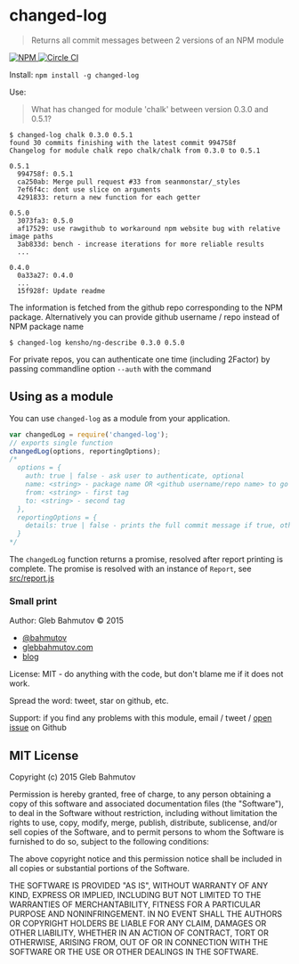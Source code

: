 # changed-log

> Returns all commit messages between 2 versions of an NPM module

[![NPM][npm-icon] ][npm-url]
[![Circle CI][circle-ci-icon] ][circle-ci-url]

Install: `npm install -g changed-log`

Use:

> What has changed for module 'chalk' between version 0.3.0 and 0.5.1?

    $ changed-log chalk 0.3.0 0.5.1
    found 30 commits finishing with the latest commit 994758f
    Changelog for module chalk repo chalk/chalk from 0.3.0 to 0.5.1

    0.5.1
      994758f: 0.5.1
      ca250ab: Merge pull request #33 from seanmonstar/_styles
      7ef6f4c: dont use slice on arguments
      4291833: return a new function for each getter

    0.5.0
      3073fa3: 0.5.0
      af17529: use rawgithub to workaround npm website bug with relative image paths
      3ab833d: bench - increase iterations for more reliable results
      ...

    0.4.0
      0a33a27: 0.4.0
      ...
      15f928f: Update readme

The information is fetched from the github repo corresponding to the NPM package.
Alternatively you can provide github username / repo instead of NPM package name

    $ changed-log kensho/ng-describe 0.3.0 0.5.0

For private repos, you can authenticate one time (including 2Factor) by passing commandline
option `--auth` with the command

## Using as a module

You can use `changed-log` as a module from your application.

```js
var changedLog = require('changed-log');
// exports single function
changedLog(options, reportingOptions);
/*
  options = {
    auth: true | false - ask user to authenticate, optional 
    name: <string> - package name OR <github username/repo name> to go directly to Github
    from: <string> - first tag
    to: <string> - second tag
  },
  reportingOptions = {
    details: true | false - prints the full commit message if true, otherwise just first line
  }
*/
```

The `changedLog` function returns a promise, resolved after report printing is complete.
The promise is resolved with an instance of `Report`, see [src/report.js](src/report.js)

### Small print

Author: Gleb Bahmutov &copy; 2015

* [@bahmutov](https://twitter.com/bahmutov)
* [glebbahmutov.com](http://glebbahmutov.com)
* [blog](http://glebbahmutov.com/blog/)

License: MIT - do anything with the code, but don't blame me if it does not work.

Spread the word: tweet, star on github, etc.

Support: if you find any problems with this module, email / tweet /
[open issue](https://github.com/bahmutov/changed-log/issues) on Github

## MIT License

Copyright (c) 2015 Gleb Bahmutov

Permission is hereby granted, free of charge, to any person
obtaining a copy of this software and associated documentation
files (the "Software"), to deal in the Software without
restriction, including without limitation the rights to use,
copy, modify, merge, publish, distribute, sublicense, and/or sell
copies of the Software, and to permit persons to whom the
Software is furnished to do so, subject to the following
conditions:

The above copyright notice and this permission notice shall be
included in all copies or substantial portions of the Software.

THE SOFTWARE IS PROVIDED "AS IS", WITHOUT WARRANTY OF ANY KIND,
EXPRESS OR IMPLIED, INCLUDING BUT NOT LIMITED TO THE WARRANTIES
OF MERCHANTABILITY, FITNESS FOR A PARTICULAR PURPOSE AND
NONINFRINGEMENT. IN NO EVENT SHALL THE AUTHORS OR COPYRIGHT
HOLDERS BE LIABLE FOR ANY CLAIM, DAMAGES OR OTHER LIABILITY,
WHETHER IN AN ACTION OF CONTRACT, TORT OR OTHERWISE, ARISING
FROM, OUT OF OR IN CONNECTION WITH THE SOFTWARE OR THE USE OR
OTHER DEALINGS IN THE SOFTWARE.

[npm-icon]: https://nodei.co/npm/changed-log.png?downloads=true
[npm-url]: https://npmjs.org/package/changed-log
[circle-ci-icon]: https://circleci.com/gh/bahmutov/changed-log.svg?style=svg
[circle-ci-url]: https://circleci.com/gh/bahmutov/changed-log

